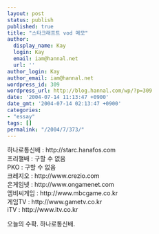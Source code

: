 ```yaml
---
layout: post
status: publish
published: true
title: "스타크래프트 vod 메모"
author:
  display_name: Kay
  login: Kay
  email: iam@hannal.net
  url: ''
author_login: Kay
author_email: iam@hannal.net
wordpress_id: 309
wordpress_url: http://blog.hannal.com/wp/?p=309
date: '2004-07-14 11:13:47 +0900'
date_gmt: '2004-07-14 02:13:47 +0900'
categories:
- "essay"
tags: []
permalink: "/2004/7/373/"
---
```

<p>하나로통신배 : http://starc.hanafos.com<br />
프리챌배 : 구할 수 없음<br />
PKO : 구할 수 없음<br />
크레지오 : http://www.crezio.com<br />
온게임넷 : http://www.ongamenet.com<br />
엠비씨게임 : http://www.mbcgame.co.kr<br />
게임TV : http://www.gametv.co.kr<br />
iTV : http://www.itv.co.kr</p>
<p>오늘의 수확. 하나로통신배.</p>
